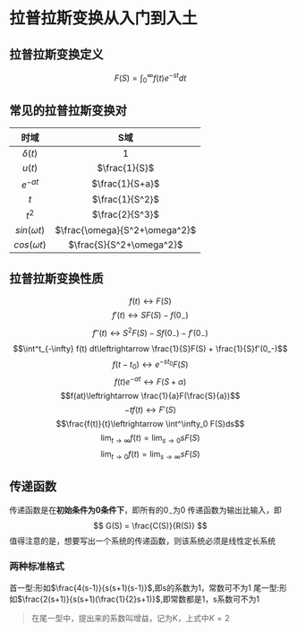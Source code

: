 # 拉普拉斯变换从入门到入土
## 拉普拉斯变换定义
$$
F(S) = \int^{\infty}_{0} f(t)e^{-st}dt
$$
## 常见的拉普拉斯变换对
|时域|S域|
|:---:|:---:|
|$\delta(t)$|$1$|
|$u(t)$|$\frac{1}{S}$|
|$e^{-at}$|$\frac{1}{S+a}$|
|$t$|$\frac{1}{S^2}$|
|$t^2$|$\frac{2}{S^3}$|
|$sin(\omega t)$|$\frac{\omega}{S^2+\omega^2}$|
|$cos(\omega t)$|$\frac{S}{S^2+\omega^2}$|
## 拉普拉斯变换性质
$$f(t)\leftrightarrow F(S)$$
$$f'(t)\leftrightarrow SF(S) - f(0_-)$$
$$f''(t)\leftrightarrow S^2F(S) - Sf(0_-) - f'(0_-)$$
$$\int^t_{-\infty} f(t) dt\leftrightarrow \frac{1}{S}F(S) + \frac{1}{S}f'(0_-)$$
$$f(t - t_0)\leftrightarrow e^{-st_0}F(S)$$
$$f(t)e^{-\alpha t}\leftrightarrow F(S + \alpha)$$
$$f(at)\leftrightarrow \frac{1}{a}F(\frac{S}{a})$$
$$-tf(t)\leftrightarrow F'(S)$$
$$\frac{f(t)}{t}\leftrightarrow \int^\infty_0 F(S)ds$$
$$\lim_{t \to \infty} f(t) = \lim_{s \to 0} sF(S)$$
$$\lim_{t \to 0} f(t) = \lim_{s \to \infty} sF(S)$$
## 传递函数
传递函数是在**初始条件为0条件下**，即所有的$0_-$为0
传递函数为输出比输入，即
$$
G(S) = \frac{C(S)}{R(S)}
$$
值得注意的是，想要写出一个系统的传递函数，则该系统必须是线性定长系统
### 两种标准格式
首一型:形如$\frac{4(s-1)}{s(s+1)(s-1)}$,即s的系数为1，常数可不为1
尾一型:形如$\frac{2(s+1)}{s(s+1)(\frac{1}{2}s+1)}$,即常数都是1，s系数可不为1
>在尾一型中，提出来的系数叫增益，记为K，上式中$K=2$
